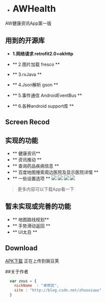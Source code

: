 * # AWHealth

AW健康资讯App第一版


## 用到的开源库
* **1.网络请求 retrofit2.0+okhttp**

* ** 2.图片加载 fresco **
* ** 3.rxJava **
* ** 4.Json解析 gson **
* ** 5.事件通信  AndroidEventBus **
* ** 6.各种android support库 **
## Screen Recod

## 实现的功能
* ** 健康资讯**
* ** 资讯推动 **
* ** 查询药品疾病信息 **
* ** 百度地图搜索周边医院及显示医院详情 **
* ** 一些设置选项 **
![](http://7xq84c.com1.z0.glb.clouddn.com/gifn1.gif)
![](http://7xq84c.com1.z0.glb.clouddn.com/gifn2.gif)
![](http://7xq84c.com1.z0.glb.clouddn.com/3.gif)
![](http://7xq84c.com1.z0.glb.clouddn.com/gifn4.gif)
>更多内容可以下载App看一下

## 暂未实现或完善的功能
* ** 地图路线规划**
* ** 手势滑动返回 **
* ** UI太丑 **




## Download

[APK下载](等等更新) 正在上传到豌豆荚




##关于作者

```javascript
  var zous = {
    nickName  : "卓修武",
    site : "http://blog.csdn.net/zhuoxiuwu"
  }
```
